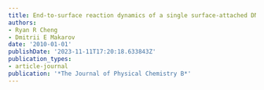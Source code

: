 ```yaml
---
title: End-to-surface reaction dynamics of a single surface-attached DNA or polypeptide
authors:
- Ryan R Cheng
- Dmitrii E Makarov
date: '2010-01-01'
publishDate: '2023-11-11T17:20:18.633843Z'
publication_types:
- article-journal
publication: '*The Journal of Physical Chemistry B*'
---
```

